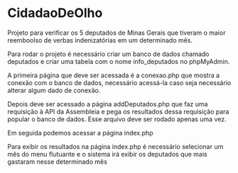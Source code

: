 # CidadaoDeOlho
Projeto para verificar os 5 deputados de Minas Gerais que tiveram o maior reemboolso de verbas indenizatórias em um determinado mês.


Para rodar o projeto é necessário criar um banco de dados chamado deputados e criar uma tabela com o nome info_deputados no phpMyAdmin.

A primeira página que deve ser acessada é a conexao.php que mostra a conexão com o banco de dados, necessário acessá-la caso seja necessário alterar algum dado de conexão.

Depois deve ser acessado a página addDeputados.php que faz uma requisição à API da Assembleia e pega os resultados dessa requisição para popular o banco de dados. Esse arquivo deve ser rodado apenas uma vez.

Em seguida podemos acessar a página index.php

Para exibir os resultados na página index.php é necessário selecionar um mês do menu flutuante e o sistema irá exibir os deputados que mais gastaram nesse determinado mês
